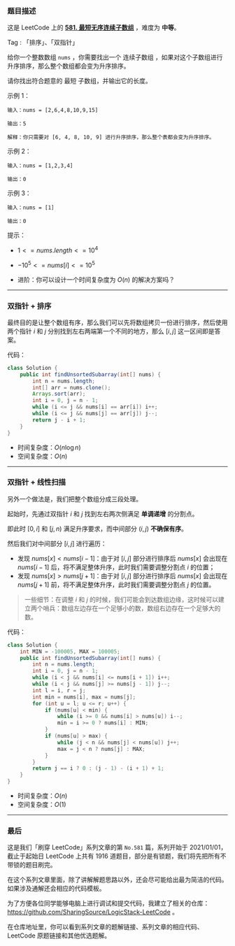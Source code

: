 ### 题目描述

这是 LeetCode 上的 **[581. 最短无序连续子数组](https://leetcode-cn.com/problems/shortest-unsorted-continuous-subarray/solution/gong-shui-san-xie-yi-ti-shuang-jie-shuan-e1le/)** ，难度为 **中等**。

Tag : 「排序」、「双指针」



给你一个整数数组 `nums` ，你需要找出一个 连续子数组 ，如果对这个子数组进行升序排序，那么整个数组都会变为升序排序。

请你找出符合题意的 最短 子数组，并输出它的长度。

示例 1：
```
输入：nums = [2,6,4,8,10,9,15]

输出：5

解释：你只需要对 [6, 4, 8, 10, 9] 进行升序排序，那么整个表都会变为升序排序。
```
示例 2：
```
输入：nums = [1,2,3,4]

输出：0 
```
示例 3：
```
输入：nums = [1]

输出：0
```

提示：
* $1 <= nums.length <= 10^4$
* $-10^5 <= nums[i] <= 10^5$

* 进阶：你可以设计一个时间复杂度为 $O(n)$ 的解决方案吗？

---

### 双指针 + 排序 

最终目的是让整个数组有序，那么我们可以先将数组拷贝一份进行排序，然后使用两个指针 $i$ 和 $j$ 分别找到左右两端第一个不同的地方，那么 $[i, j]$ 这一区间即是答案。

代码：
```Java
class Solution {
    public int findUnsortedSubarray(int[] nums) {
        int n = nums.length;
        int[] arr = nums.clone();
        Arrays.sort(arr);
        int i = 0, j = n - 1;
        while (i <= j && nums[i] == arr[i]) i++;
        while (i <= j && nums[j] == arr[j]) j--;
        return j - i + 1;
    }
}
```
* 时间复杂度：$O(n\log{n})$
* 空间复杂度：$O(n)$

---

### 双指针 + 线性扫描

另外一个做法是，我们把整个数组分成三段处理。

起始时，先通过双指针 $i$ 和 $j$ 找到左右两次侧满足 **单调递增** 的分割点。

即此时 $[0, i]$ 和 $[j, n)$ 满足升序要求，而中间部分 $(i, j)$ **不确保有序**。

然后我们对中间部分 $[i, j]$ 进行遍历：

* 发现 $nums[x] < nums[i - 1]$：由于对 $[i, j]$ 部分进行排序后 $nums[x]$ 会出现在 $nums[i - 1]$ 后，将不满足整体升序，此时我们需要调整分割点 $i$ 的位置；
* 发现 $nums[x] > nums[j + 1]$：由于对 $[i, j]$ 部分进行排序后 $nums[x]$ 会出现在 $nums[j + 1]$ 前，将不满足整体升序，此时我们需要调整分割点 $j$ 的位置。

> 一些细节：在调整 $i$ 和 $j$ 的时候，我们可能会到达数组边缘，这时候可以建立两个哨兵：数组左边存在一个足够小的数，数组右边存在一个足够大的数。

代码：
```Java
class Solution {
    int MIN = -100005, MAX = 100005;
    public int findUnsortedSubarray(int[] nums) {
        int n = nums.length;
        int i = 0, j = n - 1;
        while (i < j && nums[i] <= nums[i + 1]) i++;
        while (i < j && nums[j] >= nums[j - 1]) j--;
        int l = i, r = j;
        int min = nums[i], max = nums[j];
        for (int u = l; u <= r; u++) {
            if (nums[u] < min) {
                while (i >= 0 && nums[i] > nums[u]) i--;
                min = i >= 0 ? nums[i] : MIN;
            }
            if (nums[u] > max) {
                while (j < n && nums[j] < nums[u]) j++;
                max = j < n ? nums[j] : MAX;
            }
        }
        return j == i ? 0 : (j - 1) - (i + 1) + 1;
    }
}
```
* 时间复杂度：$O(n)$
* 空间复杂度：$O(1)$


---

### 最后

这是我们「刷穿 LeetCode」系列文章的第 `No.581` 篇，系列开始于 2021/01/01，截止于起始日 LeetCode 上共有 1916 道题目，部分是有锁题，我们将先把所有不带锁的题目刷完。

在这个系列文章里面，除了讲解解题思路以外，还会尽可能给出最为简洁的代码。如果涉及通解还会相应的代码模板。

为了方便各位同学能够电脑上进行调试和提交代码，我建立了相关的仓库：https://github.com/SharingSource/LogicStack-LeetCode 。

在仓库地址里，你可以看到系列文章的题解链接、系列文章的相应代码、LeetCode 原题链接和其他优选题解。


